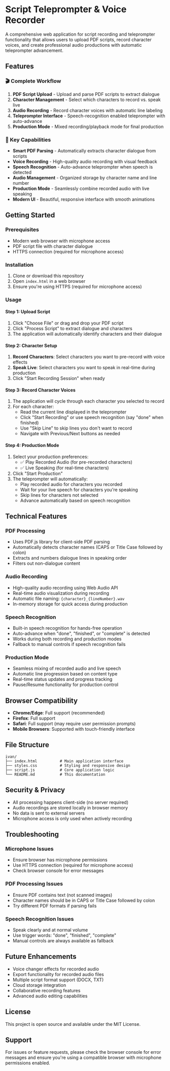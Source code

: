 # Script Teleprompter & Voice Recorder

A comprehensive web application for script recording and teleprompter functionality that allows users to upload PDF scripts, record character voices, and create professional audio productions with automatic teleprompter advancement.

## Features

### 🎬 Complete Workflow
1. **PDF Script Upload** - Upload and parse PDF scripts to extract dialogue
2. **Character Management** - Select which characters to record vs. speak live
3. **Audio Recording** - Record character voices with automatic line labeling
4. **Teleprompter Interface** - Speech-recognition enabled teleprompter with auto-advance
5. **Production Mode** - Mixed recording/playback mode for final production

### 🎯 Key Capabilities
- **Smart PDF Parsing** - Automatically extracts character dialogue from scripts
- **Voice Recording** - High-quality audio recording with visual feedback
- **Speech Recognition** - Auto-advance teleprompter when speech is detected
- **Audio Management** - Organized storage by character name and line number
- **Production Mode** - Seamlessly combine recorded audio with live speaking
- **Modern UI** - Beautiful, responsive interface with smooth animations

## Getting Started

### Prerequisites
- Modern web browser with microphone access
- PDF script file with character dialogue
- HTTPS connection (required for microphone access)

### Installation
1. Clone or download this repository
2. Open `index.html` in a web browser
3. Ensure you're using HTTPS (required for microphone access)

### Usage

#### Step 1: Upload Script
1. Click "Choose File" or drag and drop your PDF script
2. Click "Process Script" to extract dialogue and characters
3. The application will automatically identify characters and their dialogue

#### Step 2: Character Setup
1. **Record Characters**: Select characters you want to pre-record with voice effects
2. **Speak Live**: Select characters you want to speak in real-time during production
3. Click "Start Recording Session" when ready

#### Step 3: Record Character Voices
1. The application will cycle through each character you selected to record
2. For each character:
   - Read the current line displayed in the teleprompter
   - Click "Start Recording" or use speech recognition (say "done" when finished)
   - Use "Skip Line" to skip lines you don't want to record
   - Navigate with Previous/Next buttons as needed

#### Step 4: Production Mode
1. Select your production preferences:
   - ✅ Play Recorded Audio (for pre-recorded characters)
   - ✅ Live Speaking (for real-time characters)
2. Click "Start Production"
3. The teleprompter will automatically:
   - Play recorded audio for characters you recorded
   - Wait for your live speech for characters you're speaking
   - Skip lines for characters not selected
   - Advance automatically based on speech recognition

## Technical Features

### PDF Processing
- Uses PDF.js library for client-side PDF parsing
- Automatically detects character names (CAPS or Title Case followed by colon)
- Extracts and numbers dialogue lines in speaking order
- Filters out non-dialogue content

### Audio Recording
- High-quality audio recording using Web Audio API
- Real-time audio visualization during recording
- Automatic file naming: `{character}_{lineNumber}.wav`
- In-memory storage for quick access during production

### Speech Recognition
- Built-in speech recognition for hands-free operation
- Auto-advance when "done", "finished", or "complete" is detected
- Works during both recording and production modes
- Fallback to manual controls if speech recognition fails

### Production Mode
- Seamless mixing of recorded audio and live speech
- Automatic line progression based on content type
- Real-time status updates and progress tracking
- Pause/Resume functionality for production control

## Browser Compatibility

- **Chrome/Edge**: Full support (recommended)
- **Firefox**: Full support
- **Safari**: Full support (may require user permission prompts)
- **Mobile Browsers**: Supported with touch-friendly interface

## File Structure

```
ivan/
├── index.html          # Main application interface
├── styles.css          # Styling and responsive design
├── script.js           # Core application logic
└── README.md           # This documentation
```

## Security & Privacy

- All processing happens client-side (no server required)
- Audio recordings are stored locally in browser memory
- No data is sent to external servers
- Microphone access is only used when actively recording

## Troubleshooting

### Microphone Issues
- Ensure browser has microphone permissions
- Use HTTPS connection (required for microphone access)
- Check browser console for error messages

### PDF Processing Issues
- Ensure PDF contains text (not scanned images)
- Character names should be in CAPS or Title Case followed by colon
- Try different PDF formats if parsing fails

### Speech Recognition Issues
- Speak clearly and at normal volume
- Use trigger words: "done", "finished", "complete"
- Manual controls are always available as fallback

## Future Enhancements

- Voice changer effects for recorded audio
- Export functionality for recorded audio files
- Multiple script format support (DOCX, TXT)
- Cloud storage integration
- Collaborative recording features
- Advanced audio editing capabilities

## License

This project is open source and available under the MIT License.

## Support

For issues or feature requests, please check the browser console for error messages and ensure you're using a compatible browser with microphone permissions enabled.
